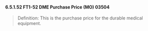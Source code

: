 #### 6.5.1.52 FT1-52 DME Purchase Price (MO) 03504

> Definition: This is the purchase price for the durable medical equipment.
